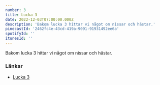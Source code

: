 ```yaml
---
number: 3
title: Lucka 3
date: 2022-12-03T07:00:00.000Z
description: 'Bakom lucka 3 hittar vi något om nissar och hästar.'
pinecastId: '2462fc4e-43cd-419a-9091-91931492ee6a'
spotifyId: ''
itunesId: ''
---
```


Bakom lucka 3 hittar vi något om nissar och hästar.

### Länkar

- [Lucka 3](https://frontend.horse/)
